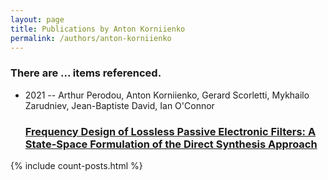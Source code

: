 ```yaml
---
layout: page
title: Publications by Anton Korniienko
permalink: /authors/anton-korniienko
---
```


<h3 id="number-posts">There are ... items referenced.</h3>
<ul class="post-list">
<li><span class='post-meta'>2021 -- Arthur Perodou, Anton Korniienko, Gerard Scorletti, Mykhailo Zarudniev, Jean-Baptiste David, Ian O'Connor</span><h3><a class='post-link' href="{{ site.baseurl }}/frequency-design-of-lossless-passive-electronic-filters-a-state-space-formulation-of-the-direct-synthesis-approach">Frequency Design of Lossless Passive Electronic Filters: A State-Space Formulation of the Direct Synthesis Approach</a></h3></li>

</ul>
{% include count-posts.html %}
